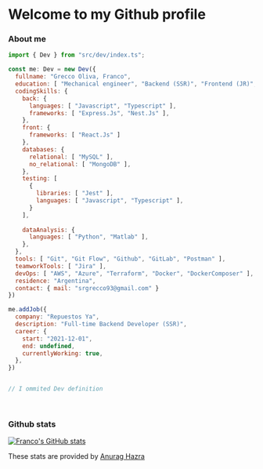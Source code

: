 # Welcome to my Github profile

### About me

```js
import { Dev } from "src/dev/index.ts";

const me: Dev = new Dev({
  fullname: "Grecco Oliva, Franco",
  education: [ "Mechanical engineer", "Backend (SSR)", "Frontend (JR)", "Cloud DevOps (Trainee)" ],
  codingSkills: {
    back: { 
      languages: [ "Javascript", "Typescript" ],
      frameworks: [ "Express.Js", "Nest.Js" ],
    },
    front: {
      frameworks: [ "React.Js" ]
    },
    databases: {
      relational: [ "MySQL" ],
      no_relational: [ "MongoDB" ],
    },
    testing: [
      {
        libraries: [ "Jest" ],
        languages: [ "Javascript", "Typescript" ],
      }
    ],
      
    dataAnalysis: {
      languages: [ "Python", "Matlab" ],
    },
  },
  tools: [ "Git", "Git Flow", "Github", "GitLab", "Postman" ],
  teamworkTools: [ "Jira" ],
  devOps: [ "AWS", "Azure", "Terraform", "Docker", "DockerComposer" ],
  residence: "Argentina",
  contact: { mail: "srgrecco93@gmail.com" }
})

me.addJob({
  company: "Repuestos Ya",
  description: "Full-time Backend Developer (SSR)",
  career: {
    start: "2021-12-01",
    end: undefined,
    currentlyWorking: true,
  },
})


// I ommited Dev definition
```

<br>

### Github stats

[![Franco's GitHub stats](https://github-readme-stats.vercel.app/api?username=GreccoOliva-Franco&count_private=true&show_icons=true&theme=monokai&hide_title=true&include_all_commits=true)](https://github.com/anuraghazra/github-readme-stats)

These stats are provided by [Anurag Hazra](https://github.com/anuraghazra/github-readme-stats#github-stats-card)
